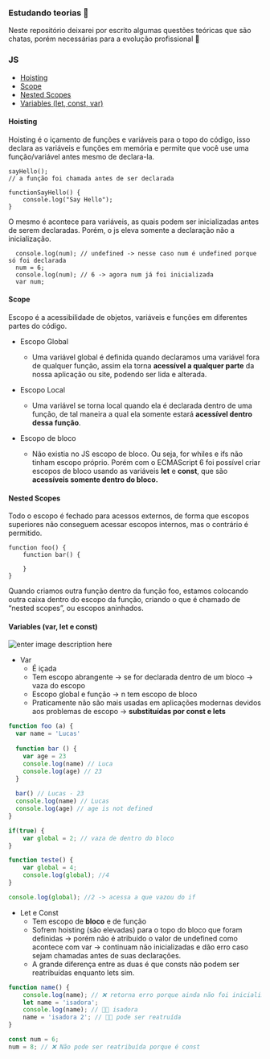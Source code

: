 ### Estudando teorias 🧠

Neste repositório deixarei por escrito algumas questões teóricas que são chatas, porém necessárias para a evolução profissional 🤪

### JS 
- [Hoisting](#hosting)
- [Scope](#scope)
- [Nested Scopes](#nested-scopes)
- [Variables (let, const, var) ](#variables)


#### <a name="hoisting"></a> Hoisting
Hoisting é o içamento de funções e variáveis para o topo do código, isso declara as variáveis e funções em memória e permite que você use uma função/variável antes mesmo de declara-la.

    sayHello();
    // a função foi chamada antes de ser declarada
    
    functionSayHello() {
	    console.log("Say Hello");
	}

O mesmo é acontece para variáveis, as quais podem ser inicializadas antes de serem declaradas. Porém, o js eleva somente a declaração não a inicialização.

      console.log(num); // undefined -> nesse caso num é undefined porque só foi declarada
      num = 6;
      console.log(num); // 6 -> agora num já foi inicializada
      var num;


####  <a name="scope"></a>Scope
Escopo é a acessibilidade de objetos, variáveis e funções em diferentes partes do código.

- Escopo Global
	- Uma variável global é definida quando declaramos uma variável fora de qualquer função, assim ela torna **acessível a qualquer parte** da nossa aplicação ou site, podendo ser lida e alterada.

- Escopo Local
	- Uma variável se torna local quando ela é declarada dentro de uma função, de tal maneira a qual ela somente estará **acessível dentro dessa função**.
	
- Escopo de bloco
	- Não existia no JS escopo de bloco. Ou seja, for whiles e ifs não tinham escopo próprio. Porém com o ECMAScript 6 foi possível criar escopos de bloco usando as variáveis **let** e **const**, que são **acessíveis somente dentro do bloco.**

#### <a name="nested-scopes"></a> Nested Scopes

Todo o escopo é fechado para acessos externos, de forma que escopos superiores não conseguem acessar escopos internos, mas o contrário é permitido.

    function foo() {
	    function bar() {
	    
	    }
	}

Quando criamos outra função dentro da função foo, estamos colocando outra caixa dentro do escopo da função, criando o que é chamado de “nested scopes”, ou escopos aninhados.


#### <a name="variables"></a> Variables (var, let e const)

![enter image description here](https://s3.us-west-2.amazonaws.com/secure.notion-static.com/1ee22f2b-7f95-48ac-890a-04e836a28492/Untitled.png?X-Amz-Algorithm=AWS4-HMAC-SHA256&X-Amz-Credential=AKIAT73L2G45O3KS52Y5/20200801/us-west-2/s3/aws4_request&X-Amz-Date=20200801T182119Z&X-Amz-Expires=86400&X-Amz-Signature=2f0cb6811c8cba5fd0103919a5856e514fdccdc8027343f324602c888251dd38&X-Amz-SignedHeaders=host&response-content-disposition=filename%20=%22Untitled.png%22)


- Var 
	-   É içada
	-   Tem escopo abrangente → se for declarada dentro de um bloco → vaza do escopo
	-   Escopo global e função → n tem escopo de bloco
	-   Praticamente não são mais usadas em aplicações modernas devidos aos problemas de escopo → **substituídas por const e lets**
  
```javascript
function foo (a) {
  var name = 'Lucas'
  
  function bar () {
    var age = 23
    console.log(name) // Luca
    console.log(age) // 23
  }
  
  bar() // Lucas - 23
  console.log(name) // Lucas
  console.log(age) // age is not defined
}
```

```javascript
if(true) {
    var global = 2; // vaza de dentro do bloco
}

function teste() {
    var global = 4;
    console.log(global); //4
}

console.log(global); //2 -> acessa a que vazou do if
``` 

- Let e Const
	-  Tem escopo de **bloco** e de função
	-  Sofrem hoisting (são elevadas) para o topo do bloco que foram definidas → porém não é atribuido o valor de undefined como acontece com var  → continuam não inicializadas e dão erro caso sejam chamadas antes de suas declarações.
	- A grande diferença entre as duas é que consts não podem ser reatribuídas enquanto lets sim.

```javascript
function name() {
	console.log(name); // ❌ retorna erro porque ainda não foi inicializada
	let name = 'isadora';
	console.log(name); // 👍🏼 isadora
	name = 'isadora 2'; // 👍🏼 pode ser reatruída
}

const num = 6;
num = 8; // ❌ Não pode ser reatribuída porque é const

```

